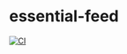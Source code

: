 # essential-feed

[![CI](https://github.com/mdoukmak/essential-feed/actions/workflows/CI.yml/badge.svg?branch=main)](https://github.com/mdoukmak/essential-feed/actions/workflows/CI.yml)
